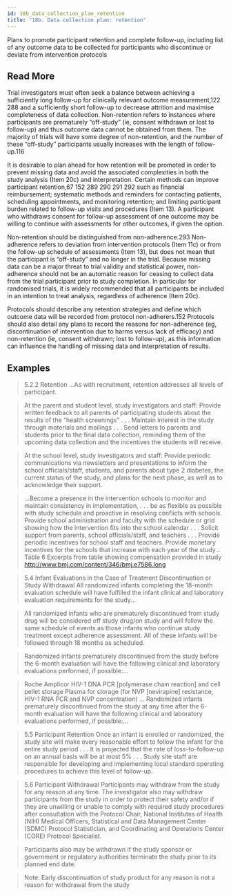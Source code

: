 ```yaml
---
id: 18b_data_collection_plan_retention
title: "18b. Data collection plan: retention"
---
```

Plans to promote participant retention and complete follow-up, including list of any outcome data to be collected for participants who discontinue or deviate from intervention protocols

## Read More

Trial investigators must often seek a balance between achieving a sufficiently long follow-up for clinically relevant outcome measurement,122 288 and a sufficiently short follow-up to decrease attrition and maximise completeness of data collection. Non-retention refers to instances where participants are prematurely “off-study” (ie, consent withdrawn or lost to follow-up) and thus outcome data cannot be obtained from them. The majority of trials will have some degree of non-retention, and the number of these “off-study” participants usually increases with the length of follow-up.116

It is desirable to plan ahead for how retention will be promoted in order to prevent missing data and avoid the associated complexities in both the study analysis (Item 20c) and interpretation. Certain methods can improve participant retention,67 152 289 290 291 292 such as financial reimbursement; systematic methods and reminders for contacting patients, scheduling appointments, and monitoring retention; and limiting participant burden related to follow-up visits and procedures (Item 13). A participant who withdraws consent for follow-up assessment of one outcome may be willing to continue with assessments for other outcomes, if given the option.

Non-retention should be distinguished from non-adherence.293 Non-adherence refers to deviation from intervention protocols (Item 11c) or from the follow-up schedule of assessments (Item 13), but does not mean that the participant is “off-study” and no longer in the trial. Because missing data can be a major threat to trial validity and statistical power, non-adherence should not be an automatic reason for ceasing to collect data from the trial participant prior to study completion. In particular for randomised trials, it is widely recommended that all participants be included in an intention to treat analysis, regardless of adherence (Item 20c).

Protocols should describe any retention strategies and define which outcome data will be recorded from protocol non-adherers.152 Protocols should also detail any plans to record the reasons for non-adherence (eg, discontinuation of intervention due to harms versus lack of efficacy) and non-retention (ie, consent withdrawn; lost to follow-up), as this information can influence the handling of missing data and interpretation of results.

## Examples

> 5.2.2 Retention
...As with recruitment, retention addresses all levels of participant.

> At the parent and student level, study investigators and staff:
Provide written feedback to all parents of participating students about the results of the “health screenings” . . .
Maintain interest in the study through materials and mailings . . .
Send letters to parents and students prior to the final data collection, reminding them of the upcoming data collection and the incentives the students will receive.

> At the school level, study investigators and staff:
Provide periodic communications via newsletters and presentations to inform the school officials/staff, students, and parents about type 2 diabetes, the current status of the study, and plans for the next phase, as well as to acknowledge their support.

> ...Become a presence in the intervention schools to monitor and maintain consistency in implementation, . . . be as flexible as possible with study schedule and proactive in resolving conflicts with schools.
Provide school administration and faculty with the schedule or grid showing how the intervention fits into the school calendar . . .
Solicit support from parents, school officials/staff, and teachers . . .
Provide periodic incentives for school staff and teachers.
Provide monetary incentives for the schools that increase with each year of the study...
Table 6 Excerpts from table showing compensation provided in study
http://www.bmj.com/content/346/bmj.e7586.long

> 5.4 Infant Evaluations in the Case of Treatment Discontinuation or Study Withdrawal
All randomized infants completing the 18-month evaluation schedule will have fulfilled the infant clinical and laboratory evaluation requirements for the study...

> All randomized infants who are prematurely discontinued from study drug will be considered off study drug/on study and will follow the same schedule of events as those infants who continue study treatment except adherence assessment. All of these infants will be followed through 18 months as scheduled.

> Randomized infants prematurely discontinued from the study before the 6-month evaluation will have the following clinical and laboratory evaluations performed, if possible:...

> Roche Amplicor HIV-1 DNA PCR [polymerase chain reaction] and cell pellet storage
Plasma for storage (for NVP [nevirapine] resistance, HIV-1 RNA PCR and NVP concentration)
...
Randomized infants prematurely discontinued from the study at any time after the 6-month evaluation will have the following clinical and laboratory evaluations performed, if possible:...

> 5.5 Participant Retention
Once an infant is enrolled or randomized, the study site will make every reasonable effort to follow the infant for the entire study period . . . It is projected that the rate of loss-to-follow-up on an annual basis will be at most 5% . . . Study site staff are responsible for developing and implementing local standard operating procedures to achieve this level of follow-up.

> 5.6 Participant Withdrawal
Participants may withdraw from the study for any reason at any time. The investigator also may withdraw participants from the study in order to protect their safety and/or if they are unwilling or unable to comply with required study procedures after consultation with the Protocol Chair, National Institutes of Health (NIH) Medical Officers, Statistical and Data Management Center (SDMC) Protocol Statistician, and Coordinating and Operations Center (CORE) Protocol Specialist.

> Participants also may be withdrawn if the study sponsor or government or regulatory authorities terminate the study prior to its planned end date.

> Note: Early discontinuation of study product for any reason is not a reason for withdrawal from the study